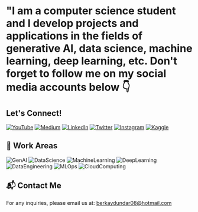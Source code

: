 # "I am a computer science student and I develop projects and applications in the fields of generative AI, data science, machine learning, deep learning, etc. Don't forget to follow me on my social media accounts below 👇

## Let's Connect!
[![YouTube](https://img.shields.io/badge/YouTube-red?style=for-the-badge&logo=youtube)](https://youtube.com)
[![Medium](https://img.shields.io/badge/Medium-black?style=for-the-badge&logo=medium)](https://medium.com)
[![LinkedIn](https://img.shields.io/badge/LinkedIn-blue?style=for-the-badge&logo=linkedin)](https://www.linkedin.com/in/berkaydun/)
[![Twitter](https://img.shields.io/badge/Twitter-blue?style=for-the-badge&logo=twitter)](https://twitter.com)
[![Instagram](https://img.shields.io/badge/Instagram-purple?style=for-the-badge&logo=instagram)](https://www.instagram.com/berkay_dun/?hl=tr)
[![Kaggle](https://img.shields.io/badge/Kaggle-blue?style=for-the-badge&logo=kaggle)](https://www.kaggle.com/berkaydundar)

## 🤖 Work Areas
![GenAI](https://img.shields.io/badge/GenAI-blue?style=for-the-badge)
![DataScience](https://img.shields.io/badge/DataScience-yellow?style=for-the-badge)
![MachineLearning](https://img.shields.io/badge/MachineLearning-orange?style=for-the-badge)
![DeepLearning](https://img.shields.io/badge/DeepLearning-red?style=for-the-badge)
![DataEngineering](https://img.shields.io/badge/DataEngineering-green?style=for-the-badge)
![MLOps](https://img.shields.io/badge/MLOps-purple?style=for-the-badge)
![CloudComputing](https://img.shields.io/badge/CloudComputing-pink?style=for-the-badge)

## 📬 Contact Me
For any inquiries, please email us at: berkaydundar08@hotmail.com
